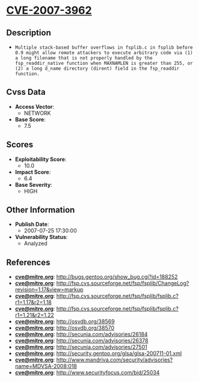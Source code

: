 
# [CVE-2007-3962](http://bugs.gentoo.org/show_bug.cgi?id=188252)

## Description

- `Multiple stack-based buffer overflows in fsplib.c in fsplib before 0.9 might allow remote attackers to execute arbitrary code via (1) a long filename that is not properly handled by the fsp_readdir_native function when MAXNAMLEN is greater than 255, or (2) a long d_name directory (dirent) field in the fsp_readdir function.`

## Cvss Data

- **Access Vector**:
  - NETWORK
- **Base Score**:
  - 7.5

## Scores

- **Exploitability Score**:
  - 10.0
- **Impact Score**:
  - 6.4
- **Base Severity**:
  - HIGH

## Other Information

- **Publish Date**:
  - 2007-07-25 17:30:00
- **Vulnerability Status**:
  - Analyzed

## References

- **cve@mitre.org**: http://bugs.gentoo.org/show_bug.cgi?id=188252
- **cve@mitre.org**: http://fsp.cvs.sourceforge.net/fsp/fsplib/ChangeLog?revision=1.17&view=markup
- **cve@mitre.org**: http://fsp.cvs.sourceforge.net/fsp/fsplib/fsplib.c?r1=1.17&r2=1.18
- **cve@mitre.org**: http://fsp.cvs.sourceforge.net/fsp/fsplib/fsplib.c?r1=1.21&r2=1.22
- **cve@mitre.org**: http://osvdb.org/38569
- **cve@mitre.org**: http://osvdb.org/38570
- **cve@mitre.org**: http://secunia.com/advisories/26184
- **cve@mitre.org**: http://secunia.com/advisories/26378
- **cve@mitre.org**: http://secunia.com/advisories/27501
- **cve@mitre.org**: http://security.gentoo.org/glsa/glsa-200711-01.xml
- **cve@mitre.org**: http://www.mandriva.com/security/advisories?name=MDVSA-2008:018
- **cve@mitre.org**: http://www.securityfocus.com/bid/25034
